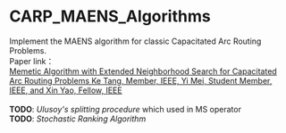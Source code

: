 # CARP_MAENS_Algorithms
Implement the MAENS algorithm for classic Capacitated Arc Routing Problems.
<br>
Paper link：<br>
[Memetic Algorithm with Extended Neighborhood Search for Capacitated Arc Routing Problems Ke Tang, Member, IEEE, Yi Mei, Student Member, IEEE, and Xin Yao, Fellow, IEEE](http://citeseerx.ist.psu.edu/viewdoc/download?doi=10.1.1.716.4270&rep=rep1&type=pdf)
<br><br>
**TODO**: *Ulusoy's splitting procedure* which used in MS operator <br>
**TODO**: *Stochastic Ranking Algorithm*
